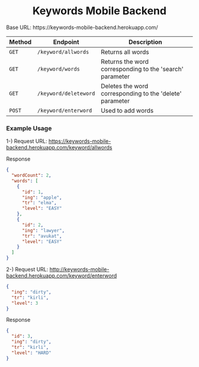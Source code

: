 <p>
<h1 align="center"> Keywords Mobile Backend </h1>
Base URL: https://keywords-mobile-backend.herokuapp.com/
</p>

| Method | Endpoint | Description
|--|--|--|
| `GET` | `/keyword/allwords` | Returns all words |
| `GET` | `/keyword/words` | Returns the word corresponding to the 'search' parameter |
| `GET` | `/keyword/deleteword` | Deletes the word corresponding to the 'delete' parameter |
| `POST` | `/keyword/enterword` | Used to add words |

### Example Usage
1-) Request URL: https://keywords-mobile-backend.herokuapp.com/keyword/allwords

Response
```json
{
  "wordCount": 2,
  "words": [
    {
      "id": 1,
      "ing": "apple",
      "tr": "elma",
      "level": "EASY"
    },
    {
      "id": 2,
      "ing": "lawyer",
      "tr": "avukat",
      "level": "EASY"
    }
  ]
}
```

2-) Request URL: http://keywords-mobile-backend.herokuapp.com/keyword/enterword
```json
{
  "ing": "dirty",
  "tr": "kirli",
  "level": 3
}
```
Response
```json
{
  "id": 3,
  "ing": "dirty",
  "tr": "kirli",
  "level": "HARD"
}
```
